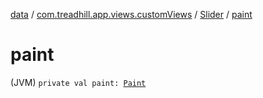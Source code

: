[data](../../index.md) / [com.treadhill.app.views.customViews](../index.md) / [Slider](index.md) / [paint](./paint.md)

# paint

(JVM) `private val paint: `[`Paint`](https://developer.android.com/reference/android/graphics/Paint.html)